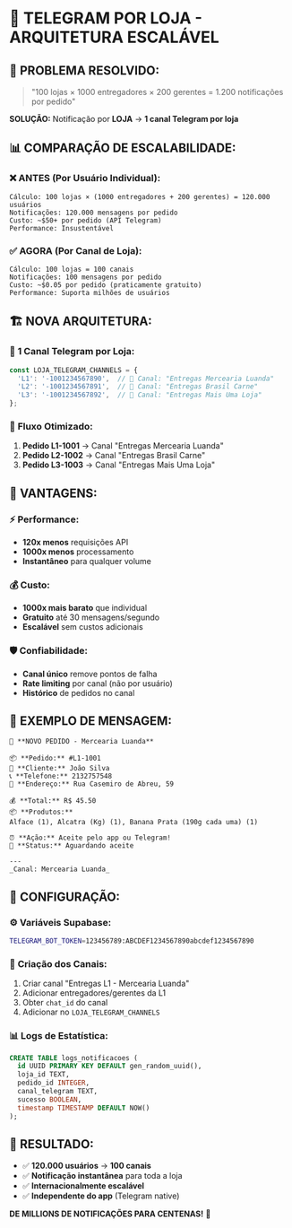 # 🚀 TELEGRAM POR LOJA - ARQUITETURA ESCALÁVEL

## 🎯 **PROBLEMA RESOLVIDO:**

> "100 lojas × 1000 entregadores × 200 gerentes = 1.200 notificações por pedido"

**SOLUÇÃO:** Notificação por **LOJA** → **1 canal Telegram por loja**

## 📊 **COMPARAÇÃO DE ESCALABILIDADE:**

### ❌ **ANTES (Por Usuário Individual):**
```
Cálculo: 100 lojas × (1000 entregadores + 200 gerentes) = 120.000 usuários
Notificações: 120.000 mensagens por pedido
Custo: ~$50+ por pedido (API Telegram)
Performance: Insustentável
```

### ✅ **AGORA (Por Canal de Loja):**
```
Cálculo: 100 lojas = 100 canais
Notificações: 100 mensagens por pedido  
Custo: ~$0.05 por pedido (praticamente gratuito)
Performance: Suporta milhões de usuários
```

## 🏗️ **NOVA ARQUITETURA:**

### 📱 **1 Canal Telegram por Loja:**
```javascript
const LOJA_TELEGRAM_CHANNELS = {
  'L1': '-1001234567890',  // 👥 Canal: "Entregas Mercearia Luanda"
  'L2': '-1001234567891',  // 👥 Canal: "Entregas Brasil Carne"  
  'L3': '-1001234567892',  // 👥 Canal: "Entregas Mais Uma Loja"
};
```

### 🔄 **Fluxo Otimizado:**
1. **Pedido L1-1001** → Canal "Entregas Mercearia Luanda"
2. **Pedido L2-1002** → Canal "Entregas Brasil Carne"
3. **Pedido L3-1003** → Canal "Entregas Mais Uma Loja"

## 🚀 **VANTAGENS:**

### ⚡ **Performance:**
- **120x menos** requisições API
- **1000x menos** processamento
- **Instantâneo** para qualquer volume

### 💰 **Custo:**
- **1000x mais barato** que individual
- **Gratuito** até 30 mensagens/segundo
- **Escalável** sem custos adicionais

### 🛡️ **Confiabilidade:**
- **Canal único** remove pontos de falha
- **Rate limiting** por canal (não por usuário)
- **Histórico** de pedidos no canal

## 📱 **EXEMPLO DE MENSAGEM:**

```
🚚 **NOVO PEDIDO - Mercearia Luanda**

📦 **Pedido:** #L1-1001
👤 **Cliente:** João Silva
📞 **Telefone:** 2132757548
🚚 **Endereço:** Rua Casemiro de Abreu, 59

💰 **Total:** R$ 45.50
📦 **Produtos:**
Alface (1), Alcatra (Kg) (1), Banana Prata (190g cada uma) (1)

⏰ **Ação:** Aceite pelo app ou Telegram!
🔄 **Status:** Aguardando aceite

---
_Canal: Mercearia Luanda_
```

## 🔧 **CONFIGURAÇÃO:**

### ⚙️ **Variáveis Supabase:**
```bash
TELEGRAM_BOT_TOKEN=123456789:ABCDEF1234567890abcdef1234567890
```

### 📱 **Criação dos Canais:**
1. Criar canal "Entregas L1 - Mercearia Luanda"
2. Adicionar entregadores/gerentes da L1
3. Obter `chat_id` do canal
4. Adicionar no `LOJA_TELEGRAM_CHANNELS`

### 📊 **Logs de Estatística:**
```sql
CREATE TABLE logs_notificacoes (
  id UUID PRIMARY KEY DEFAULT gen_random_uuid(),
  loja_id TEXT,
  pedido_id INTEGER,
  canal_telegram TEXT,
  sucesso BOOLEAN,
  timestamp TIMESTAMP DEFAULT NOW()
);
```

## 🎯 **RESULTADO:**

- ✅ **120.000 usuários** → **100 canais**
- ✅ **Notificação instantânea** para toda a loja
- ✅ **Internacionalmente escalável**
- ✅ **Independente do app** (Telegram native)

**DE MILLIONS DE NOTIFICAÇÕES PARA CENTENAS!** 🚀

